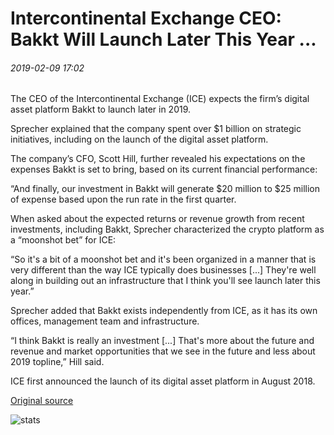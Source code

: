 # Intercontinental Exchange CEO: Bakkt Will Launch Later This Year ...

###### 2019-02-09 17:02

The CEO of the Intercontinental Exchange (ICE) expects the firm’s digital asset platform Bakkt to launch later in 2019.

Sprecher explained that the company spent over $1 billion on strategic initiatives, including on the launch of the digital asset platform.

The company’s CFO, Scott Hill, further revealed his expectations on the expenses Bakkt is set to bring, based on its current financial performance:

“And finally, our investment in Bakkt will generate $20 million to $25 million of expense based upon the run rate in the first quarter.

When asked about the expected returns or revenue growth from recent investments, including Bakkt, Sprecher characterized the crypto platform as a “moonshot bet” for ICE:

“So it's a bit of a moonshot bet and it's been organized in a manner that is very different than the way ICE typically does businesses \[...\] They're well along in building out an infrastructure that I think you'll see launch later this year.”

Sprecher added that Bakkt exists independently from ICE, as it has its own offices, management team and infrastructure.

“I think Bakkt is really an investment \[...\] That's more about the future and revenue and market opportunities that we see in the future and less about 2019 topline,” Hill said.

ICE first announced the launch of its digital asset platform in August 2018.

[Original source](https://cointelegraph.com/news/intercontinental-exchange-ceo-bakkt-will-launch-later-this-year)

![stats](https://c.statcounter.com/11760860/0/a89fa40b/1/ "stats")